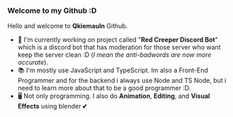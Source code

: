 ### Welcome to my Github :D

Hello and welcome to **Qkiemauln** Github. 

- 📝 I'm currently working on project called "**Red Creeper Discord Bot**" which is a discord bot that has moderation for those server who want keep the server clean :D (_I mean the anti-badwords are now more accurate_).
- 📚 I'm mostly use JavaScript and TypeScript. Im also a Front-End Programmer and for the backend i always use Node and TS Node, but i need to learn more about that to be a good programmer :D.
- 🖥 Not only programming. I also do **Animation**, **Editing**, and **Visual Effects** using blender 💕
<!--
**QkieMauln/QkieMauln** is a ✨ _special_ ✨ repository because its `README.md` (this file) appears on your GitHub profile.

Here are some ideas to get you started:

- 🔭 I’m currently working on ...
- 🌱 I’m currently learning ...
- 👯 I’m looking to collaborate on ...
- 🤔 I’m looking for help with ...
- 💬 Ask me about ...
- 📫 How to reach me: ...
- 😄 Pronouns: ...
- ⚡ Fun fact: ...
-->
